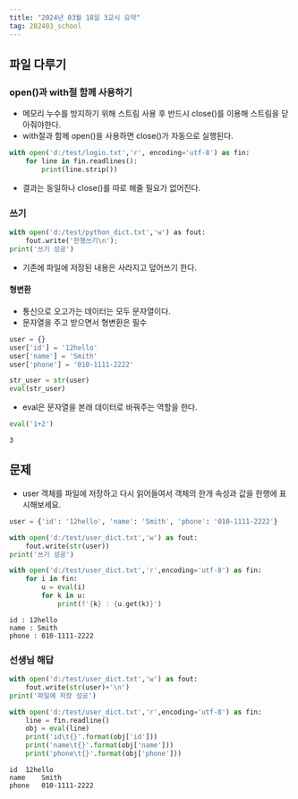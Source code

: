 ```yaml
---
title: "2024년 03월 18일 3교시 요약"
tag: 202403_school
---
```


## 파일 다루기

### open()과 with절 함께 사용하기

- 메모리 누수를 방지하기 위해 스트림 사용 후 반드시 close()를 이용해 스트림을 닫아줘야한다.
- with절과 함께 open()을 사용하면 close()가 자동으로 실행된다.

```py
with open('d:/test/login.txt','r', encoding='utf-8') as fin:
    for line in fin.readlines():
        print(line.strip())
```

- 결과는 동일하나 close()를 따로 해줄 필요가 없어진다. 

### 쓰기

```py
with open('d:/test/python_dict.txt','w') as fout:
    fout.write('한행쓰기\n');
print('쓰기 성공')
``` 

- 기존에 파일에 저장된 내용은 사라지고 덮어쓰기 한다.

#### 형변환

- 통신으로 오고가는 데이터는 모두 문자열이다. 
- 문자열을 주고 받으면서 형변환은 필수

```py
user = {}
user['id'] = '12hello'
user['name'] = 'Smith'
user['phone'] = '010-1111-2222'

str_user = str(user)
eval(str_user)
```

- eval은 문자열을 본래 데이터로 바꿔주는 역할을 한다. 

```py
eval('1+2')
```

```
3
```

## 문제

- user 객체를 파일에 저장하고 다시 읽어들여서 객체의 한개 속성과 값을 한행에 표시해보세요.

```py
user = {'id': '12hello', 'name': 'Smith', 'phone': '010-1111-2222'}
```

```py
with open('d:/test/user_dict.txt','w') as fout:
    fout.write(str(user))
print('쓰기 성공')
```

```py
with open('d:/test/user_dict.txt','r',encoding='utf-8') as fin:
    for i in fin:
        u = eval(i)
        for k in u:
            print(f'{k} : {u.get(k)}')
```

```
id : 12hello
name : Smith
phone : 010-1111-2222
```

### 선생님 해답

```py
with open('d:/test/user_dict.txt','w') as fout:
    fout.write(str(user)+'\n')
print('파일에 저장 성공')
```

```py
with open('d:/test/user_dict.txt','r',encoding='utf-8') as fin:
    line = fin.readline()
    obj = eval(line)
    print('id\t{}'.format(obj['id']))
    print('name\t{}'.format(obj['name']))
    print('phone\t{}'.format(obj['phone']))
```

```
id	12hello
name	Smith
phone	010-1111-2222
```